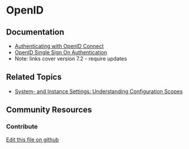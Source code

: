 # OpenID

## Documentation

* [Authenticating with OpenID Connect](https://portal.liferay.dev/docs/7-2/deploy/-/knowledge_base/d/authenticating-with-openid-connect)
* [OpenID Single Sign On Authentication](https://portal.liferay.dev/docs/7-2/deploy/-/knowledge_base/d/openid-single-sign-on-authentication)
* Note: links cover version 7.2 - require updates

## Related Topics

* [System- and Instance Settings: Understanding Configuration Scopes](https://learn.liferay.com/dxp/7.x/en/system-administration/system-settings/understanding-configuration-scope.html#system-settings-and-instance-settings)

## Community Resources


### Contribute

[Edit this file on github](https://github.com/olafk/controlpanel-documentation-docs/blob/master/md/73en/com_liferay_configuration_admin_web_portlet_InstanceSettingsPortlet/openid-connect.md)
